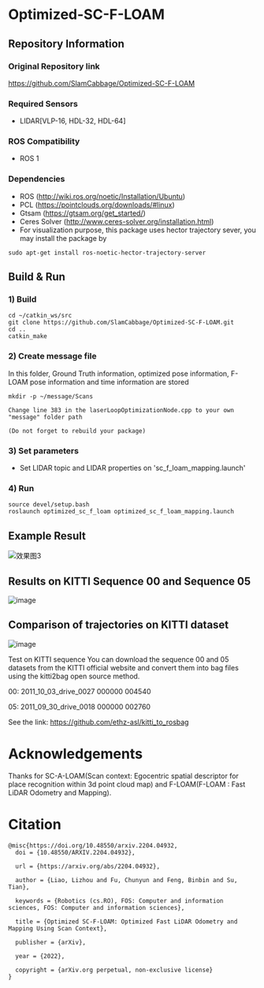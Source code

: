 # Optimized-SC-F-LOAM


## Repository Information


### Original Repository link
https://github.com/SlamCabbage/Optimized-SC-F-LOAM
### Required Sensors
- LIDAR[VLP-16, HDL-32, HDL-64]

### ROS Compatibility
- ROS 1  

### Dependencies
- ROS (http://wiki.ros.org/noetic/Installation/Ubuntu)
- PCL (https://pointclouds.org/downloads/#linux)
- Gtsam (https://gtsam.org/get_started/)
- Ceres Solver (http://www.ceres-solver.org/installation.html)
- For visualization purpose, this package uses hector trajectory sever, you may install the package by
```
sudo apt-get install ros-noetic-hector-trajectory-server
```


## Build & Run
### 1) Build
```
cd ~/catkin_ws/src
git clone https://github.com/SlamCabbage/Optimized-SC-F-LOAM.git
cd ..
catkin_make
```

### 2) Create message file
In this folder, Ground Truth information, optimized pose information, F-LOAM pose information and time information are stored
```
mkdir -p ~/message/Scans

Change line 383 in the laserLoopOptimizationNode.cpp to your own "message" folder path

(Do not forget to rebuild your package)
```

### 3) Set parameters
- Set LIDAR topic and LIDAR properties on 'sc_f_loam_mapping.launch'



### 4) Run
```
source devel/setup.bash
roslaunch optimized_sc_f_loam optimized_sc_f_loam_mapping.launch
```
## Example Result 
![效果图3](https://user-images.githubusercontent.com/95751923/155124889-934ea649-3b03-4e8d-84af-608753f34c93.png)

## Results on KITTI Sequence 00 and Sequence 05
![image](https://user-images.githubusercontent.com/95751923/155125294-980e6a3d-6e76-4a23-9771-493ba278677e.png)


## Comparison of trajectories on KITTI dataset
![image](https://user-images.githubusercontent.com/95751923/155125478-a361762f-f18e-4161-b892-6f5080f5681f.png)

Test on KITTI sequence
You can download the sequence 00 and 05 datasets from the KITTI official website and convert them into bag files using the kitti2bag open source method.

00: 2011_10_03_drive_0027 000000 004540

05: 2011_09_30_drive_0018 000000 002760

See the link: https://github.com/ethz-asl/kitti_to_rosbag


# Acknowledgements
Thanks for SC-A-LOAM(Scan context: Egocentric spatial descriptor for place recognition within 3d point cloud map) and F-LOAM(F-LOAM : Fast LiDAR Odometry and Mapping).

# Citation
```
@misc{https://doi.org/10.48550/arxiv.2204.04932,
  doi = {10.48550/ARXIV.2204.04932},
  
  url = {https://arxiv.org/abs/2204.04932},
  
  author = {Liao, Lizhou and Fu, Chunyun and Feng, Binbin and Su, Tian},
  
  keywords = {Robotics (cs.RO), FOS: Computer and information sciences, FOS: Computer and information sciences},
  
  title = {Optimized SC-F-LOAM: Optimized Fast LiDAR Odometry and Mapping Using Scan Context},
  
  publisher = {arXiv},
  
  year = {2022},
  
  copyright = {arXiv.org perpetual, non-exclusive license}
}
```
